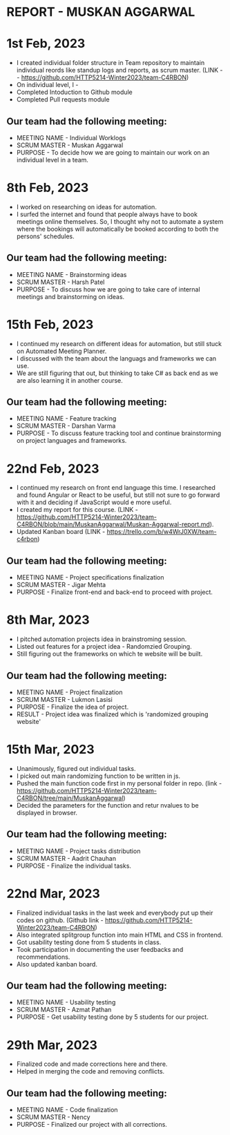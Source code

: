# REPORT - MUSKAN AGGARWAL

# 1st Feb, 2023

- I created individual folder structure in Team repository to maintain individual reords like standup logs and reports, as scrum master. (LINK -- https://github.com/HTTP5214-Winter2023/team-C4RBON)
- On individual level, I - 
 - Completed Intoduction to Github module
 - Completed Pull requests module

## Our team had the following meeting:
-  MEETING NAME - Individual Worklogs
-  SCRUM MASTER - Muskan Aggarwal
-  PURPOSE - To decide how we are going to maintain our work on an individual level in a team.

# 8th Feb, 2023

- I worked on researching on ideas for automation. 
- I surfed the internet and found that people always have to book meetings online themselves. So, I thought why not to automate a system where the bookings will automatically be booked according to both the persons' schedules.

## Our team had the following meeting:
-  MEETING NAME - Brainstorming ideas
-  SCRUM MASTER - Harsh Patel
-  PURPOSE - To discuss how we are going to take care of internal meetings and brainstorming on ideas.

# 15th Feb, 2023

- I continued my research on different ideas for automation, but still stuck on Automated Meeting Planner. 
- I discussed with the team about the languags and frameworks we can use. 
- We are still figuring that out, but thinking to take C# as back end as we are also learning it in another course.

## Our team had the following meeting:
-  MEETING NAME - Feature tracking
-  SCRUM MASTER - Darshan Varma
-  PURPOSE - To discuss feature tracking tool and continue brainstorming on project languages and frameworks.

# 22nd Feb, 2023

- I continued my research on front end language this time. I researched and found Angular or React to be useful, but still not sure to go forward with it and deciding if JavaScript would e more useful.
- I created my report for this course. (LINK - https://github.com/HTTP5214-Winter2023/team-C4RBON/blob/main/MuskanAggarwal/Muskan-Aggarwal-report.md).
- Updated Kanban board (LINK - https://trello.com/b/w4WrJ0XW/team-c4rbon)

## Our team had the following meeting:
-  MEETING NAME - Project specifications finalization
-  SCRUM MASTER - Jigar Mehta
-  PURPOSE - Finalize front-end and back-end to proceed with project.

# 8th Mar, 2023

- I pitched automation projects idea in brainstroming session.
- Listed out features for a project idea - Randomzied Grouping.
- Still figuring out the frameworks on which te website will be built.

## Our team had the following meeting:
-  MEETING NAME - Project finalization
-  SCRUM MASTER - Lukmon Lasisi
-  PURPOSE - Finalize the idea of project.
-  RESULT - Project idea was finalized which is 'randomized grouping website'

# 15th Mar, 2023

- Unanimously, figured out individual tasks.
- I picked out main randomizing function to be written in js.
- Pushed the main function code first in my personal folder in repo. (link - https://github.com/HTTP5214-Winter2023/team-C4RBON/tree/main/MuskanAggarwal)
- Decided the parameters for the function and retur nvalues to be displayed in browser.

## Our team had the following meeting:
-  MEETING NAME - Project tasks distribution
-  SCRUM MASTER - Aadrit Chauhan
-  PURPOSE - Finalize the individual tasks.

# 22nd Mar, 2023

- Finalized individual tasks in the last week and everybody put up their codes on github. (Github link - https://github.com/HTTP5214-Winter2023/team-C4RBON)
- Also integrated splitgroup function into main HTML and CSS in frontend.
- Got usability testing done from 5 students in class.
- Took participation in documenting the user feedbacks and recommendations.
- Also updated kanban board.

## Our team had the following meeting:
-  MEETING NAME - Usability testing
-  SCRUM MASTER - Azmat Pathan
-  PURPOSE - Get usability testing done by 5 students for our project.

# 29th Mar, 2023

- Finalized code and made corrections here and there.
- Helped in merging the code and removing conflicts.

## Our team had the following meeting:
-  MEETING NAME - Code finalization
-  SCRUM MASTER - Nency
-  PURPOSE - Finalized our project with all corrections.

